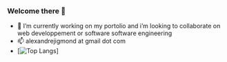 ### Welcome there 👋

- 🔭 I’m currently working on my portolio and i’m looking to collaborate on web developpement or software software engineering
- 📫 alexandrejigmond at gmail dot com
- [![Top Langs](https://github-readme-stats.vercel.app/api/top-langs/?username=alejig&layout=compact&show_icons=true&theme=radical)]
